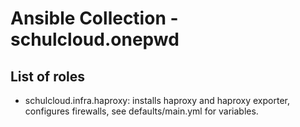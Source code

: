 # Ansible Collection - schulcloud.onepwd

## List of roles
- schulcloud.infra.haproxy: installs haproxy and haproxy exporter, configures firewalls, see defaults/main.yml for variables.
